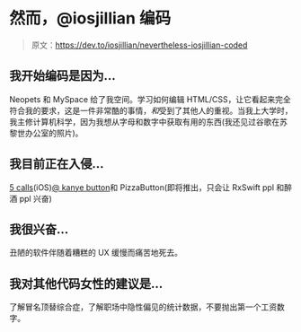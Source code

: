 # 然而，@iosjillian 编码

> 原文：<https://dev.to/iosjillian/nevertheless-iosjillian-coded>

## 我开始编码是因为...

Neopets 和 MySpace 给了我空间。学习如何编辑 HTML/CSS，让它看起来完全符合我的要求，这是一件非常酷的事情，*和*受到了其他人的重视。当我上大学时，我主修计算机科学，因为我想从字母和数字中获取有用的东西(我还见过谷歌在苏黎世办公室的照片)。

## 我目前正在入侵...

[5 calls](https://5calls.org/)(iOS)[@ kanye button](https://twitter.com/kanyebutton)和 PizzaButton(即将推出，只会让 RxSwift ppl 和醉酒 ppl 兴奋)

## 我很兴奋...

丑陋的软件伴随着糟糕的 UX 缓慢而痛苦地死去。

## 我对其他代码女性的建议是...

了解冒名顶替综合症，了解职场中隐性偏见的统计数据，不要抛出第一个工资数字。